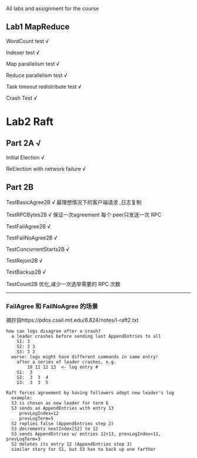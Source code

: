 
All labs and assignment for the course

## Lab1 MapReduce

WordCount test √

Indexer test √

Map parallelism test √

Reduce parallelism test √

Task timeout redistribute test √

Crash Test √

# Lab2 Raft

## Part 2A √

Initial Election √

ReElection with network failure √ 

## Part 2B

TestBasicAgree2B √
最理想情况下的客户端请求 ,日志复制

TestRPCBytes2B √
保证一次agreement 每个 peer只发送一次 RPC

TestFailAgree2B √ 

TestFailNoAgree2B √

TestConcurrentStarts2B √

TestRejoin2B √

TestBackup2B √

TestCount2B 优化,减少一次选举需要的 RPC 次数







---


### FailAgree 和 FailNoAgree 的场景

摘抄自https://pdos.csail.mit.edu/6.824/notes/l-raft2.txt

```
how can logs disagree after a crash?
  a leader crashes before sending last AppendEntries to all
    S1: 3
    S2: 3 3
    S3: 3 3
  worse: logs might have different commands in same entry!
    after a series of leader crashes, e.g.
        10 11 12 13  <- log entry #
    S1:  3
    S2:  3  3  4
    S3:  3  3  5

Raft forces agreement by having followers adopt new leader's log
  example:
  S3 is chosen as new leader for term 6
  S3 sends an AppendEntries with entry 13
     prevLogIndex=12
     prevLogTerm=5
  S2 replies false (AppendEntries step 2)
  S3 decrements nextIndex[S2] to 12
  S3 sends AppendEntries w/ entries 12+13, prevLogIndex=11, prevLogTerm=3
  S2 deletes its entry 12 (AppendEntries step 3)
  similar story for S1, but S3 has to back up one farther
  ```
